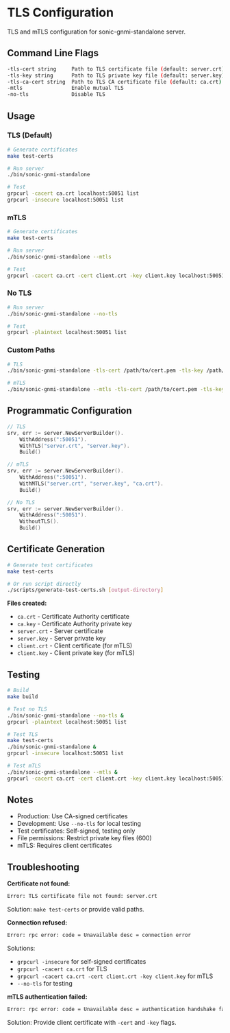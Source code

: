 # TLS Configuration

TLS and mTLS configuration for sonic-gnmi-standalone server.

## Command Line Flags

```bash
-tls-cert string     Path to TLS certificate file (default: server.crt)
-tls-key string      Path to TLS private key file (default: server.key)
-tls-ca-cert string  Path to TLS CA certificate file (default: ca.crt)
-mtls                Enable mutual TLS
-no-tls              Disable TLS
```

## Usage

### TLS (Default)

```bash
# Generate certificates
make test-certs

# Run server
./bin/sonic-gnmi-standalone

# Test
grpcurl -cacert ca.crt localhost:50051 list
grpcurl -insecure localhost:50051 list
```

### mTLS

```bash
# Generate certificates
make test-certs

# Run server
./bin/sonic-gnmi-standalone --mtls

# Test
grpcurl -cacert ca.crt -cert client.crt -key client.key localhost:50051 list
```

### No TLS

```bash
# Run server
./bin/sonic-gnmi-standalone --no-tls

# Test
grpcurl -plaintext localhost:50051 list
```

### Custom Paths

```bash
# TLS
./bin/sonic-gnmi-standalone -tls-cert /path/to/cert.pem -tls-key /path/to/key.pem

# mTLS
./bin/sonic-gnmi-standalone --mtls -tls-cert /path/to/cert.pem -tls-key /path/to/key.pem -tls-ca-cert /path/to/ca.pem
```

## Programmatic Configuration

```go
// TLS
srv, err := server.NewServerBuilder().
    WithAddress(":50051").
    WithTLS("server.crt", "server.key").
    Build()

// mTLS
srv, err := server.NewServerBuilder().
    WithAddress(":50051").
    WithMTLS("server.crt", "server.key", "ca.crt").
    Build()

// No TLS
srv, err := server.NewServerBuilder().
    WithAddress(":50051").
    WithoutTLS().
    Build()
```

## Certificate Generation

```bash
# Generate test certificates
make test-certs

# Or run script directly
./scripts/generate-test-certs.sh [output-directory]
```

**Files created:**
- `ca.crt` - Certificate Authority certificate
- `ca.key` - Certificate Authority private key
- `server.crt` - Server certificate
- `server.key` - Server private key  
- `client.crt` - Client certificate (for mTLS)
- `client.key` - Client private key (for mTLS)

## Testing

```bash
# Build
make build

# Test no TLS
./bin/sonic-gnmi-standalone --no-tls &
grpcurl -plaintext localhost:50051 list

# Test TLS
make test-certs
./bin/sonic-gnmi-standalone &
grpcurl -insecure localhost:50051 list

# Test mTLS
./bin/sonic-gnmi-standalone --mtls &
grpcurl -cacert ca.crt -cert client.crt -key client.key localhost:50051 list
```

## Notes

- Production: Use CA-signed certificates
- Development: Use `--no-tls` for local testing
- Test certificates: Self-signed, testing only
- File permissions: Restrict private key files (600)
- mTLS: Requires client certificates

## Troubleshooting

**Certificate not found:**
```bash
Error: TLS certificate file not found: server.crt
```
Solution: `make test-certs` or provide valid paths.

**Connection refused:**
```bash
Error: rpc error: code = Unavailable desc = connection error
```
Solutions:
- `grpcurl -insecure` for self-signed certificates
- `grpcurl -cacert ca.crt` for TLS
- `grpcurl -cacert ca.crt -cert client.crt -key client.key` for mTLS
- `--no-tls` for testing

**mTLS authentication failed:**
```bash
Error: rpc error: code = Unavailable desc = authentication handshake failed
```
Solution: Provide client certificate with `-cert` and `-key` flags.
